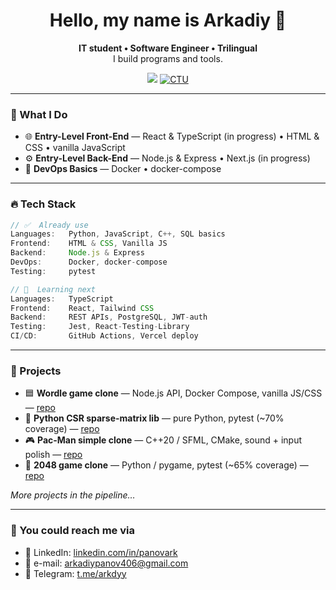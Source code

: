 <h1 align="center">Hello, my name is Arkadiy 👋</h1>

<p align="center">
  <b>IT student • Software Engineer • Trilingual</b><br>
  I build programs and tools.
</p>

<p align="center">
  <a href="https://www.linkedin.com/in/panovark" target="_blank"><img src="https://img.shields.io/badge/LinkedIn-%230077B5.svg?style=for-the-badge&logo=linkedin&logoColor=white"/></a>
  <a href="https://www.cvut.cz/en" target="_blank"><img alt="CTU" src="https://img.shields.io/badge/CTU WEBSITE-004B8D?style=for-the-badge&logoColor=white"/></a>
</p>

---

### 🧠 What I Do

- 🌐 **Entry-Level Front-End** — React & TypeScript (in progress) • HTML & CSS • vanilla JavaScript
- ⚙️ **Entry-Level Back-End** — Node.js & Express • Next.js (in progress)
- 🔧 **DevOps Basics** — Docker • docker-compose

---

### 🔥 Tech Stack

```ts
// ✅  Already use
Languages:   Python, JavaScript, C++, SQL basics
Frontend:    HTML & CSS, Vanilla JS
Backend:     Node.js & Express
DevOps:      Docker, docker-compose
Testing:     pytest

// 🚧  Learning next
Languages:   TypeScript
Frontend:    React, Tailwind CSS
Backend:     REST APIs, PostgreSQL, JWT-auth
Testing:     Jest, React-Testing-Library
CI/CD:       GitHub Actions, Vercel deploy
```

---

### 🚀 Projects

- 🟦 **Wordle game clone** — Node.js API, Docker Compose, vanilla JS/CSS — [repo](https://github.com/panovark/wordle-copy)
- 🔢 **Python CSR sparse-matrix lib** — pure Python, pytest (~70% coverage) — [repo](https://github.com/panovark/CSR_Matrix_Implementation)
- 🎮 **Pac-Man simple clone** — C++20 / SFML, CMake, sound + input polish — [repo](https://github.com/panovark/pacman)
- 🔸 **2048 game clone** — Python / pygame, pytest (~65% coverage) — [repo](https://github.com/panovark/2048_game)

*More projects in the pipeline…*

---

### 💬 You could reach me via

- 💼 LinkedIn: [linkedin.com/in/panovark](https://linkedin.com/in/panovark)
- 📨 e-mail: arkadiypanov406@gmail.com
- 📲 Telegram: [t.me/arkdyy](https://t.me/arkdyy)

